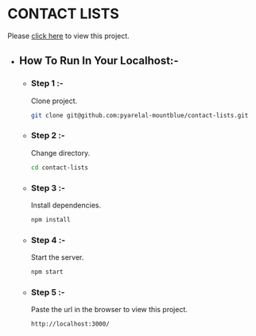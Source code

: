 # **CONTACT LISTS**

Please [click here](https://contact-lists.netlify.app/ "Contact Lists") to view this project.

- ## How To Run In Your Localhost:-

  - ### Step 1 :-

    Clone project.

    ```bash
    git clone git@github.com:pyarelal-mountblue/contact-lists.git
    ```

  - ### Step 2 :-

    Change directory.

    ```bash
    cd contact-lists
    ```

  - ### Step 3 :-

    Install dependencies.

    ```bash
    npm install
    ```

  - ### Step 4 :-

    Start the server.

    ```bash
    npm start
    ```

  - ### Step 5 :-
    Paste the url in the browser to view this project.
    ```http
    http://localhost:3000/
    ```
